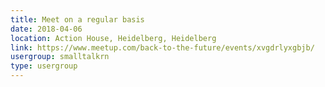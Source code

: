 ```yaml
---
title: Meet on a regular basis
date: 2018-04-06
location: Action House, Heidelberg, Heidelberg
link: https://www.meetup.com/back-to-the-future/events/xvgdrlyxgbjb/
usergroup: smalltalkrn
type: usergroup
---
```


